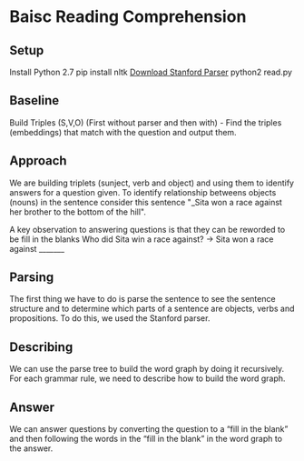 # Baisc Reading Comprehension

## Setup
Install Python 2.7
pip install nltk
[Download Stanford Parser](http://nlp.stanford.edu/software/stanford-parser-full-2015-04-20.zip) 
python2 read.py

## Baseline
Build Triples (S,V,O) (First without parser and then with) - Find the triples (embeddings) that match with the question and output them.

## Approach
We are building triplets (sunject, verb and object) and using them to identify answers for a question given.
To identify relationship betweens objects (nouns) in the sentence consider this sentence 
"_Sita won a race against her brother to the bottom of the hill".


A key observation to answering questions is that they can be reworded to be fill in the blanks
Who did Sita win a race against? -> Sita won a race against _______

## Parsing
The first thing we have to do is parse the sentence to see the sentence structure and to determine which parts of a sentence are objects, verbs and propositions. To do this, we used the Stanford parser.

## Describing
We can use the parse tree to build the word graph by doing it recursively. For each grammar rule, we need to describe how to build the word graph.

## Answer
We can answer questions by converting the question to a “fill in the blank” and then following the words in the “fill in the blank” in the word graph to the answer. 

